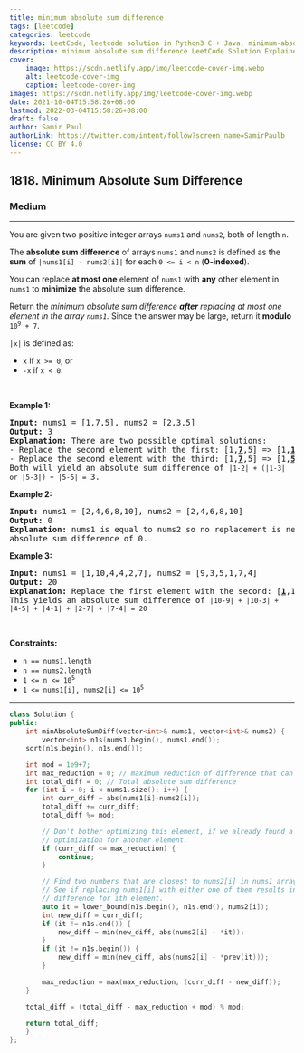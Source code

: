 ```yaml
---
title: minimum absolute sum difference
tags: [leetcode]
categories: leetcode
keywords: LeetCode, leetcode solution in Python3 C++ Java, minimum-absolute-sum-difference solution
description: minimum absolute sum difference LeetCode Solution Explained
cover:
    image: https://scdn.netlify.app/img/leetcode-cover-img.webp
    alt: leetcode-cover-img
    caption: leetcode-cover-img
images: https://scdn.netlify.app/img/leetcode-cover-img.webp
date: 2021-10-04T15:58:26+08:00
lastmod: 2022-03-04T15:58:26+08:00
draft: false
author: Samir Paul
authorLink: https://twitter.com/intent/follow?screen_name=SamirPaulb
license: CC BY 4.0
---
```



<h2>1818. Minimum Absolute Sum Difference</h2><h3>Medium</h3><hr><div><p>You are given two positive integer arrays <code>nums1</code> and <code>nums2</code>, both of length <code>n</code>.</p>

<p>The <strong>absolute sum difference</strong> of arrays <code>nums1</code> and <code>nums2</code> is defined as the <strong>sum</strong> of <code>|nums1[i] - nums2[i]|</code> for each <code>0 &lt;= i &lt; n</code> (<strong>0-indexed</strong>).</p>

<p>You can replace <strong>at most one</strong> element of <code>nums1</code> with <strong>any</strong> other element in <code>nums1</code> to <strong>minimize</strong> the absolute sum difference.</p>

<p>Return the <em>minimum absolute sum difference <strong>after</strong> replacing at most one<strong> </strong>element in the array <code>nums1</code>.</em> Since the answer may be large, return it <strong>modulo</strong> <code>10<sup>9</sup> + 7</code>.</p>

<p><code>|x|</code> is defined as:</p>

<ul>
	<li><code>x</code> if <code>x &gt;= 0</code>, or</li>
	<li><code>-x</code> if <code>x &lt; 0</code>.</li>
</ul>

<p>&nbsp;</p>
<p><strong>Example 1:</strong></p>

<pre><strong>Input:</strong> nums1 = [1,7,5], nums2 = [2,3,5]
<strong>Output:</strong> 3
<strong>Explanation: </strong>There are two possible optimal solutions:
- Replace the second element with the first: [1,<u><strong>7</strong></u>,5] =&gt; [1,<u><strong>1</strong></u>,5], or
- Replace the second element with the third: [1,<u><strong>7</strong></u>,5] =&gt; [1,<u><strong>5</strong></u>,5].
Both will yield an absolute sum difference of <code>|1-2| + (|1-3| or |5-3|) + |5-5| = </code>3.
</pre>

<p><strong>Example 2:</strong></p>

<pre><strong>Input:</strong> nums1 = [2,4,6,8,10], nums2 = [2,4,6,8,10]
<strong>Output:</strong> 0
<strong>Explanation: </strong>nums1 is equal to nums2 so no replacement is needed. This will result in an 
absolute sum difference of 0.
</pre>

<p><strong>Example 3:</strong></p>

<pre><strong>Input:</strong> nums1 = [1,10,4,4,2,7], nums2 = [9,3,5,1,7,4]
<strong>Output:</strong> 20
<strong>Explanation: </strong>Replace the first element with the second: [<u><strong>1</strong></u>,10,4,4,2,7] =&gt; [<u><strong>10</strong></u>,10,4,4,2,7].
This yields an absolute sum difference of <code>|10-9| + |10-3| + |4-5| + |4-1| + |2-7| + |7-4| = 20</code>
</pre>

<p>&nbsp;</p>
<p><strong>Constraints:</strong></p>

<ul>
	<li><code>n == nums1.length</code></li>
	<li><code>n == nums2.length</code></li>
	<li><code>1 &lt;= n &lt;= 10<sup>5</sup></code></li>
	<li><code>1 &lt;= nums1[i], nums2[i] &lt;= 10<sup>5</sup></code></li>
</ul>
</div>

---




```cpp
class Solution {
public:
    int minAbsoluteSumDiff(vector<int>& nums1, vector<int>& nums2) {
        vector<int> n1s(nums1.begin(), nums1.end());
	sort(n1s.begin(), n1s.end());

	int mod = 1e9+7;
	int max_reduction = 0; // maximum reduction of difference that can be achieved for any element.
	int total_diff = 0; // Total absolute sum difference
	for (int i = 0; i < nums1.size(); i++) {
		int curr_diff = abs(nums1[i]-nums2[i]);
		total_diff += curr_diff;
		total_diff %= mod;

		// Don't bother optimizing this element, if we already found a better
		// optimization for another element.
		if (curr_diff <= max_reduction) {
			continue;
		}

		// Find two numbers that are closest to nums2[i] in nums1 array.
		// See if replacing nums1[i] with either one of them results in smaller absolute
		// difference for ith element.
		auto it = lower_bound(n1s.begin(), n1s.end(), nums2[i]);
		int new_diff = curr_diff;
		if (it != n1s.end()) {
			new_diff = min(new_diff, abs(nums2[i] - *it));
		}
		if (it != n1s.begin()) {
			new_diff = min(new_diff, abs(nums2[i] - *prev(it)));
		}

		max_reduction = max(max_reduction, (curr_diff - new_diff));
	}

	total_diff = (total_diff - max_reduction + mod) % mod;

	return total_diff;
    }
};
```
